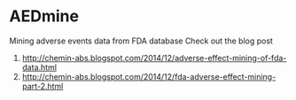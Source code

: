 AEDmine
=======

Mining adverse events data from FDA database
Check out the blog post 
1. http://chemin-abs.blogspot.com/2014/12/adverse-effect-mining-of-fda-data.html
2. http://chemin-abs.blogspot.com/2014/12/fda-adverse-effect-mining-part-2.html

